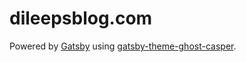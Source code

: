 # dileepsblog.com


Powered by [Gatsby](https://gatsby.org) using [gatsby-theme-ghost-casper](https://github.com:sasivarnan/gatsby-theme-ghost-casper).
